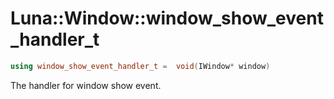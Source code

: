 # Luna::Window::window_show_event_handler_t

```c++
using window_show_event_handler_t =  void(IWindow* window)
```

The handler for window show event. 

